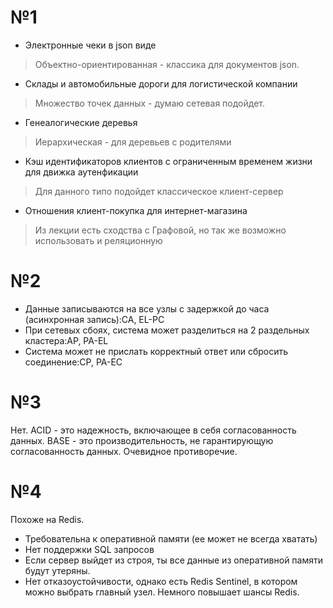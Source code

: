# №1

- Электронные чеки в json виде
> Объектно-ориентированная - классика для документов json.
- Склады и автомобильные дороги для логистической компании
> Множество точек данных - думаю сетевая подойдет.
- Генеалогические деревья
> Иерархическая - для деревьев с родителями
- Кэш идентификаторов клиентов с ограниченным временем жизни для движка аутенфикации
> Для данного типо подойдет классическое клиент-сервер
- Отношения клиент-покупка для интернет-магазина
> Из лекции есть сходства с Графовой, но так же возможно использовать и реляционную

# №2
- Данные записываются на все узлы с задержкой до часа (асинхронная запись):CA, EL-PC
- При сетевых сбоях, система может разделиться на 2 раздельных кластера:AP, PA-EL
- Система может не прислать корректный ответ или сбросить соединение:CP, PA-EC

# №3
Нет. ACID - это надежность, включающее в себя согласованность данных.
BASE - это производительность, не гарантирующую согласованность данных.
Очевидное противоречие.

# №4

Похоже на Redis. 
- Требовательна к оперативной памяти (ее может не всегда хватать)
- Нет поддержки SQL запросов
- Если сервер выйдет из строя, ты все данные из оперативной памяти будут утеряны.
- Нет отказоустойчивости, однако есть Redis Sentinel, в котором можно выбрать главный узел. Немного повышает шансы Redis.